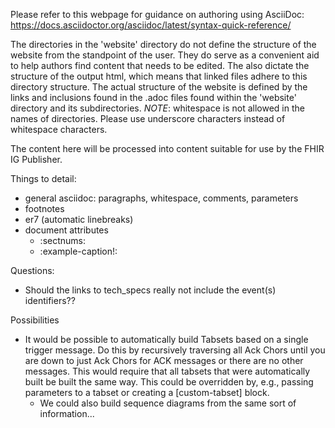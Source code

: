 Please refer to this webpage for guidance on authoring using AsciiDoc: https://docs.asciidoctor.org/asciidoc/latest/syntax-quick-reference/

The directories in the 'website' directory do not define the structure of the website from the standpoint of the user.  They do serve as a convenient aid to help authors find content that needs to be edited.  The also dictate the structure of the output html, which means that linked files adhere to this directory structure.  The actual structure of the website is defined by the links and inclusions found in the .adoc files found within the 'website' directory and its subdirectories. *NOTE*: whitespace is not allowed in the names of directories.  Please use underscore characters instead of whitespace characters.

The content here will be processed into content suitable for use by the FHIR IG Publisher.

Things to detail:
- general asciidoc: paragraphs, whitespace, comments, parameters
- footnotes
- er7 (automatic linebreaks)
- document attributes
  - :sectnums:
  - :example-caption!:
  

Questions:
- Should the links to tech_specs really not include the event(s) identifiers??

Possibilities
- It would be possible to automatically build Tabsets based on a single trigger message.  Do this by recursively traversing all Ack Chors until you are down to just Ack Chors for ACK messages or there are no other messages. This would require that all tabsets that were automatically built be built the same way. This could be overridden by, e.g., passing parameters to a tabset or creating a [custom-tabset] block.
  - We could also build sequence diagrams from the same sort of information...